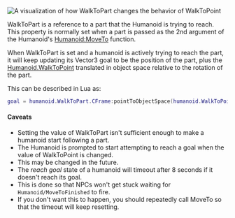 ![A visualization of how WalkToPart changes the behavior of WalkToPoint][1]

WalkToPart is a reference to a part that the Humanoid is trying to reach.
This property is normally set when a part is passed as the 2nd argument of
the Humanoid's [Humanoid:MoveTo](https://create.roblox.com/docs/reference/engine/classes/Humanoid#MoveTo) function.

When WalkToPart is set and a humanoid is actively trying to reach the
part, it will keep updating its Vector3 goal to be the position of the
part, plus the [Humanoid.WalkToPoint](https://create.roblox.com/docs/reference/engine/classes/Humanoid#WalkToPoint) translated in object space relative
to the rotation of the part.

This can be described in Lua as:

```lua
goal = humanoid.WalkToPart.CFrame:pointToObjectSpace(humanoid.WalkToPoint)
```

#### Caveats

- Setting the value of WalkToPart isn't sufficient enough to make a
  humanoid start following a part.
- The Humanoid is prompted to start attempting to reach a goal when the
  value of WalkToPoint is changed.
- This may be changed in the future.
- The _reach goal_ state of a humanoid will timeout after 8 seconds if it
  doesn't reach its goal.
- This is done so that NPCs won't get stuck waiting for
  `Humanoid/MoveToFinished` to fire.
- If you don't want this to happen, you should repeatedly call MoveTo so
  that the timeout will keep resetting.

[1]: https://prod.docsiteassets.roblox.com/assets/bltc76671f1665d7da0/WalkToPart.gif